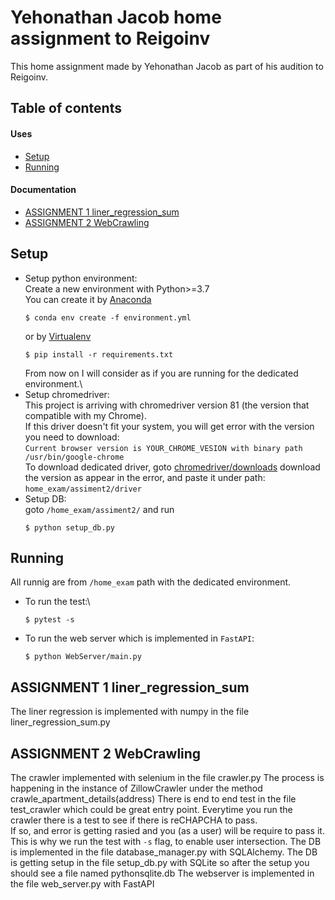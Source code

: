 # Yehonathan Jacob home assignment to Reigoinv
This home assignment made by Yehonathan Jacob as part of his audition to Reigoinv.

## Table of contents
#### Uses
* [Setup](#Setup)
* [Running](#Running)
#### Documentation
* [ASSIGNMENT 1 liner_regression_sum](#part-1)
* [ASSIGNMENT 2 WebCrawling](#part-2)

<a id="Setup" name="setup"></a>
## Setup
- Setup python environment:\
  Create a new environment with Python>=3.7 \
  You can create it by [Anaconda](https://conda.io/projects/conda/en/latest/user-guide/tasks/manage-environments.html#creating-an-environment-with-commands)
  ```
  $ conda env create -f environment.yml
  ```
  or by [Virtualenv](https://packaging.python.org/guides/installing-using-pip-and-virtual-environments/)
  ```
  $ pip install -r requirements.txt
  ```
  From now on I will consider as if you are running for the dedicated environment.\
- Setup chromedriver:\
  This project is arriving with chromedriver version 81 (the version that compatible with my Chrome). \
  If this driver doesn't fit your system, you will get error with the version you need to download:\
  ``Current browser version is YOUR_CHROME_VESION with binary path /usr/bin/google-chrome``\
  To download dedicated driver, goto [chromedriver/downloads](https://chromedriver.chromium.org/downloads)
  download the version as appear in the error, and paste it under path: ``home_exam/assiment2/driver``
- Setup DB:\
  goto `/home_exam/assiment2/` and run
  ```
  $ python setup_db.py
  ```
  
  

<a id="Running" name="Running"></a>
## Running
All runnig are from ``/home_exam`` path with the dedicated environment.
- To run the test:\
  ```
  $ pytest -s
  ```
- To run the web server which is implemented in `FastAPI`:
  ```
  $ python WebServer/main.py
  ```


<a id="part-1" name="part-1"></a>
## ASSIGNMENT 1 liner_regression_sum
The liner regression is implemented with numpy in the file liner_regression_sum.py

<a id="part-2" name="part-2"></a>
## ASSIGNMENT 2 WebCrawling
The crawler implemented with selenium in the file crawler.py
The process is happening in the instance of ZillowCrawler under the method crawle_apartment_details(address)
There is end to end test in the file test_crawler which could be great entry point.
Everytime you run the crawler there is a test to see if there is reCHAPCHA to pass.\
If so, and error is getting rasied and you (as a user) will be require to pass it.
This is why we run the test with `-s` flag, to enable user intersection.
The DB is implemented in the file database_manager.py with SQLAlchemy.
The DB is getting setup in the file setup_db.py with SQLite so after the setup
you should see a file named pythonsqlite.db
The webserver is implemented in the file web_server.py with FastAPI